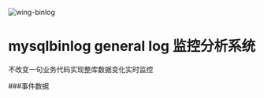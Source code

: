 ![wing-binlog](https://raw.githubusercontent.com/jilieryuyi/wing-binlog/master/wing.png)

mysqlbinlog general log 监控分析系统
====
不改变一句业务代码实现整库数据变化实时监控

###事件数据